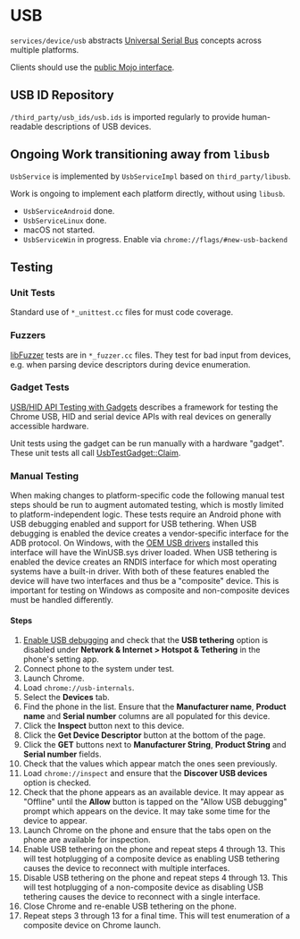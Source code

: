 # USB

`services/device/usb` abstracts [Universal Serial Bus](https://en.wikipedia.org/wiki/USB)
concepts across multiple platforms.

Clients should use the [public Mojo interface](../public/mojom).


## USB ID Repository

`/third_party/usb_ids/usb.ids` is imported regularly to provide human-readable
descriptions of USB devices.


## Ongoing Work transitioning away from `libusb`

`UsbService` is implemented by `UsbServiceImpl` based on `third_party/libusb`.

Work is ongoing to implement each platform directly, without using `libusb`.

*   `UsbServiceAndroid` done.
*   `UsbServiceLinux` done.
*   macOS not started.
*   `UsbServiceWin` in progress. Enable via `chrome://flags/#new-usb-backend`


## Testing

### Unit Tests

Standard use of `*_unittest.cc` files for must code coverage.


### Fuzzers

[libFuzzer] tests are in `*_fuzzer.cc` files. They test for bad input from
devices, e.g. when parsing device descriptors during device enumeration.

[libFuzzer]: /testing/libfuzzer/README.md


### Gadget Tests

[USB/HID API Testing with Gadgets] describes a framework for testing the Chrome
USB, HID and serial device APIs with real devices on generally accessible
hardware.

[USB/HID API Testing with Gadgets]: https://docs.google.com/document/d/1O9jTlOAyeCwZX_XRbmQmNFidcJo8QZQSaodP-wmyess

Unit tests using the gadget can be run manually with a hardware "gadget". These
unit tests all call [UsbTestGadget::Claim].

[UsbTestGadget::Claim]: https://cs.chromium.org/search/?q=UsbTestGadget::Claim&type=cs


### Manual Testing

When making changes to platform-specific code the following manual test steps
should be run to augment automated testing, which is mostly limited to
platform-independent logic. These tests require an Android phone with USB
debugging enabled and support for USB tethering. When USB debugging is enabled
the device creates a vendor-specific interface for the ADB protocol. On
Windows, with the [OEM USB drivers] installed this interface will have the
WinUSB.sys driver loaded. When USB tethering is enabled the device creates
an RNDIS interface for which most operating systems have a built-in driver.
With both of these features enabled the device will have two interfaces and
thus be a "composite" device. This is important for testing on Windows as
composite and non-composite devices must be handled differently.

[OEM USB drivers]: https://developer.android.com/studio/run/oem-usb

#### Steps

1.  [Enable USB debugging] and check that the **USB tethering** option is
    disabled under **Network & Internet > Hotspot & Tethering** in the
    phone's setting app.
2.  Connect phone to the system under test.
3.  Launch Chrome.
4.  Load `chrome://usb-internals`.
5.  Select the **Devices** tab.
6.  Find the phone in the list. Ensure that the **Manufacturer name**,
    **Product name** and **Serial number** columns are all populated for this
    device.
7.  Click the **Inspect** button next to this device.
8.  Click the **Get Device Descriptor** button at the bottom of the page.
9.  Click the **GET** buttons next to **Manufacturer String**,
    **Product String** and **Serial number** fields.
10. Check that the values which appear match the ones seen previously.
11. Load `chrome://inspect` and ensure that the **Discover USB devices**
    option is checked.
12. Check that the phone appears as an available device. It may appear as
    "Offline" until the **Allow** button is tapped on the "Allow USB debugging"
    prompt which appears on the device. It may take some time for the device to
    appear.
13. Launch Chrome on the phone and ensure that the tabs open on the phone are
    available for inspection.
14. Enable USB tethering on the phone and repeat steps 4 through 13. This will
    test hotplugging of a composite device as enabling USB tethering causes
    the device to reconnect with multiple interfaces.
15. Disable USB tethering on the phone and repeat steps 4 through 13. This will
    test hotplugging of a non-composite device as disabling USB tethering
    causes the device to reconnect with a single interface.
16. Close Chrome and re-enable USB tethering on the phone.
17. Repeat steps 3 through 13 for a final time. This will test enumeration of a
    composite device on Chrome launch.

[Enable USB debugging]: https://developer.android.com/studio/debug/dev-options#enable